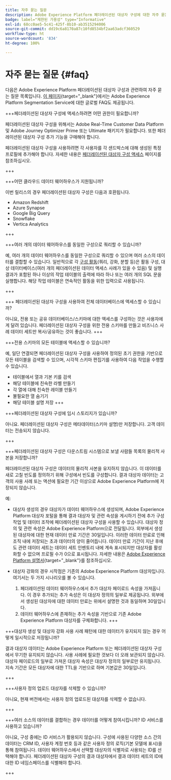 ```yaml
---
title: 자주 묻는 질문
description: Adobe Experience Platform 페더레이션된 대상자 구성에 대한 자주 묻는 질문
badge: label="제한된 가용성" type="Informative"
exl-id: 68cc0ae5-5c41-425f-8b10-ab3515294006
source-git-commit: dd19c6a8170a87c10fd8534bf2aa63adcf360529
workflow-type: ht
source-wordcount: '834'
ht-degree: 100%

---
```


# 자주 묻는 질문 {#faq}

다음은 Adobe Experience Platform 페더레이션된 대상자 구성과 관련하여 자주 묻는 질문 목록입니다. [이 페이지](https://experienceleague.adobe.com/ko/docs/experience-platform/segmentation/faq){target="_blank"}에서는 Adobe Experience Platform Segmentation Service에 대한 글로벌 FAQ도 제공됩니다.


+++페더레이션된 대상자 구성에 액세스하려면 어떤 권한이 필요합니까?

페더레이션된 대상자 구성을 위해서는 Adobe Real-Time Customer Data Platform 및 Adobe Journey Optimizer Prime 또는 Ultimate 패키지가 필요합니다. 또한 페더레이션된 대상자 구성 추가 기능을 구매해야 합니다.

페더레이션된 대상자 구성을 사용하려면 각 사용자를 각 샌드박스에 대해 생성된 특정 프로필에 추가해야 합니다. 자세한 내용은 [페더레이션된 대상자 구성 액세스](access-prerequisites.md) 페이지를 참조하십시오.

+++

+++어떤 클라우드 데이터 웨어하우스가 지원됩니까?

이번 릴리스의 경우 페더레이션된 대상자 구성은 다음과 호환됩니다.

* Amazon Redshift
* Azure Synapse
* Google Big Query
* Snowflake
* Vertica Analytics

+++


+++여러 개의 데이터 웨어하우스를 동일한 구성으로 쿼리할 수 있습니까?

예, 여러 개의 데이터 웨어하우스를 동일한 구성으로 쿼리할 수 있으며 여러 소스의 데이터를 결합할 수 있습니다.  일반적으로 각 [구성 활동](../compositions/orchestrate-activities.md)(쿼리, 강화, 분할 등)은 활동 구성, 대상 데이터베이스(여러 개의 페더레이션된 데이터 액세스 사례가 있을 수 있음) 및 실행 결과가 포함된 하나 이상의 작업 테이블의 출력에 따라 하나 또는 여러 개의 SQL 문을 실행합니다. 해당 작업 테이블은 연속적인 활동을 위한 입력으로 사용됩니다.

+++

+++ 페더레이션된 대상자 구성을 사용하여 전체 데이터베이스에 액세스할 수 있습니까?

아니요, 전용 또는 공유 데이터베이스/스키마에 대한 액세스를 구성하는 것은 사용자에게 달려 있습니다. 페더레이션된 대상자 구성을 위한 전용 스키마를 만들고 비즈니스 사례 데이터 세트만 복사/공유하는 것이 좋습니다.
+++



+++전용 스키마의 모든 테이블에 액세스할 수 있습니까?

예, 일단 연결되면 페더레이션된 대상자 구성을 사용하여 정의된 초기 권한을 기반으로 모든 테이블을 검색할 수 있으며, 시각적 스키마 편집기를 사용하여 다음 작업을 수행할 수 있습니다.

* 테이블에서 열과 기본 키를 검색
* 해당 테이블에 친숙한 라벨 만들기
* 각 열에 대해 친숙한 레이블 만들기
* 불필요한 열 숨기기
* 해당 테이블 설명 저장
+++


+++페더레이션된 대상자 구성에 임시 스토리지가 있습니까?

아니요. 페더레이션된 대상자 구성은 메타데이터(스키마 설명)만 저장합니다. 고객 데이터는 전송되지 않습니다. <!--The Audience export flow is done directly from Adobe Experience Platform Audience Portal (via [Destination](../connections/destinations.md)) to the customer database. The creation and update flow is done directly from your data warehouse database to Adobe Experience Platform Audience Portal.-->

+++

+++페더레이션된 대상자 구성은 다운스트림 시스템으로 보낼 사람들 목록의 물리적 사본을 저장합니까?

페더레이션된 대상자 구성은 데이터의 물리적 사본을 유지하지 않습니다. 이 데이터를 새로 고칠 빈도를 정의하기 위해 구성에서 빈도를 구성합니다. 결과 대상자 데이터는 고객의 사용 사례 또는 액션에 필요한 기간 이상으로 Adobe Experience Platform에 저장되지 않습니다.

예:

* 대상자 생성의 경우 대상자가 데이터 웨어하우스에 생성되며, Adobe Experience Platform 대상자 포털을 통해 결과 대상자 및 관련 속성을 게시하기 전에 추가 구성 작업 및 데이터 조작에 페더레이션된 대상자 구성을 사용할 수 있습니다. 대상자 정의 및 관련 속성은 Adobe Experience Platform으로 전달됩니다.
외부에서 생성된 대상자에 대한 현재 데이터 만료 기간은 30일입니다. 이러한 데이터 만료로 인해 조직 내에 저장되는 초과 데이터의 양이 줄어듭니다. 데이터 만료 기간이 지난 후에도 관련 데이터 세트는 데이터 세트 인벤토리 내에 계속 표시되지만 대상자를 활성화할 수 없으며 프로필 수가 0으로 표시됩니다. 자세한 내용은 [Adobe Experience Platform 설명서](https://experienceleague.adobe.com/ko/docs/experience-platform/segmentation/faq#how-long-do-externally-generated-audiences-last-for){target="_blank"}를 참조하십시오.

* 대상자 강화의 경우 시작점은 기존의 Adobe Experience Platform 대상자입니다. 여기서는 두 가지 시나리오를 볼 수 있습니다.
   1. 페더레이션된 데이터 웨어하우스에서 추가 대상자 페이로드 속성을 가져옵니다. 이 경우 추가되는 추가 속성은 이 대상자 정의의 일부로 제공됩니다. 외부에서 생성된 대상자에 대한 데이터 만료는 위에서 설명한 것과 동일하며 30일입니다.
   1. 데이터 웨어하우스에 존재하는 추가 속성을 기반으로 기존 Adobe Experience Platform 대상자를 구체화합니다. <!--For example, you have an audience of customers who have shown interest in a particular product on the website for the last two months. You now want to take this audience and further segment it using Federated Audience Composition to only include customers who have a high credit score. The credit score is deemed sensitive and individual credit score data points are not copied over from the data warehouse.-->
+++

+++대상자 생성 및 대상자 강화 사용 사례 패턴에 대한 데이터가 유지되지 않는 경우 어떻게 일시적으로 저장됩니까?

결과 대상자 데이터는 Adobe Experience Platform 또는 페더레이션된 대상자 구성에서 무기한 유지되지 않습니다. 사용 사례에 필요한 것보다 더 오래 보관되지 않습니다. 대상자 페이로드의 일부로 가져온 대상자 속성은 대상자 정의의 일부로만 유지됩니다. 지속 기간은 모든 대상자에 대한 TTL을 기반으로 하며 기본값은 30일입니다.

+++

+++사용자 정의 업로드 대상자를 삭제할 수 있습니까?

아니요, 현재 버전에서는 사용자 정의 업로드된 대상자를 삭제할 수 없습니다. <!--that are not used in downstream activation directly in Audience Portal by simply selecting delete from the actions menu. Learn more in [Adobe Experience Platform documentation](https://experienceleague.adobe.com/en/docs/experience-platform/segmentation/faq#how-do-i-put-an-audience-in-the-deleted-state){target="_blank"}.-->

+++

+++여러 소스의 데이터를 결합하는 경우 데이터를 어떻게 참여시킵니까? ID 서비스를 사용하고 있습니까?

아니요, 구성 중에는 ID 서비스가 활용되지 않습니다. 구성에 사용된 다양한 소스 간의 데이터는 CRM ID, 사용자 계정 번호 등과 같은 사용자 정의 로직(기본 모델에 표시)을 통해 참여됩니다. 데이터 웨어하우스에서 선택할 대상자의 식별자로 사용되는 ID를 선택해야 합니다. 페더레이션된 대상자 구성의 결과 대상자에서 결과 데이터 세트의 ID에 대한 ID 네임스페이스를 식별해야 합니다.

+++

<!--
+++If I want to combine federated data with datasets that live in Adobe Experience Platform, how is this done?

Likewise, the Identity Service is not being leveraged in this scenario either. The data model underpinning a composition needs to express how the data warehouse data and the audience to be enriched are related. e.g. assume an existing audience in Adobe Experience Platform contains several attributes, among which is the CRM ID. Assume transactional data is in the data warehouse containing purchases with various attributes, including the CRM ID of the purchaser. The end-user would have to specify that the CRM ID for both objects is used to stitch the two objects together.

+++
-->
